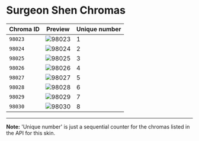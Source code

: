 # Surgeon Shen Chromas

| Chroma ID | Preview | Unique number |
|---|---|---|
| `98023` | ![98023](https://raw.communitydragon.org/latest/plugins/rcp-be-lol-game-data/global/default/v1/champion-chroma-images/98/98023.png) | 1 |
| `98024` | ![98024](https://raw.communitydragon.org/latest/plugins/rcp-be-lol-game-data/global/default/v1/champion-chroma-images/98/98024.png) | 2 |
| `98025` | ![98025](https://raw.communitydragon.org/latest/plugins/rcp-be-lol-game-data/global/default/v1/champion-chroma-images/98/98025.png) | 3 |
| `98026` | ![98026](https://raw.communitydragon.org/latest/plugins/rcp-be-lol-game-data/global/default/v1/champion-chroma-images/98/98026.png) | 4 |
| `98027` | ![98027](https://raw.communitydragon.org/latest/plugins/rcp-be-lol-game-data/global/default/v1/champion-chroma-images/98/98027.png) | 5 |
| `98028` | ![98028](https://raw.communitydragon.org/latest/plugins/rcp-be-lol-game-data/global/default/v1/champion-chroma-images/98/98028.png) | 6 |
| `98029` | ![98029](https://raw.communitydragon.org/latest/plugins/rcp-be-lol-game-data/global/default/v1/champion-chroma-images/98/98029.png) | 7 |
| `98030` | ![98030](https://raw.communitydragon.org/latest/plugins/rcp-be-lol-game-data/global/default/v1/champion-chroma-images/98/98030.png) | 8 |

---

**Note:** 'Unique number' is just a sequential counter for the chromas listed in the API for this skin.